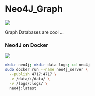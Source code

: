 # Neo4J_Graph

![](https://github.com/manguilar22/Neo4J_Graph/blob/master/images/neo4j.svg)

Graph Databases are cool ...

### Neo4J on Docker

![](https://github.com/manguilar22/Neo4J_Graph/blob/master/images/docker.svg)

``` bash
mkdir neo4j; mkdir data logs; cd neo4j
sudo docker run --name neo4j_server \
  --publish 4717:4717 \
  -v /data/:/data/ \
  -v /logs/:logs/ \
  neo4j:latest
```
